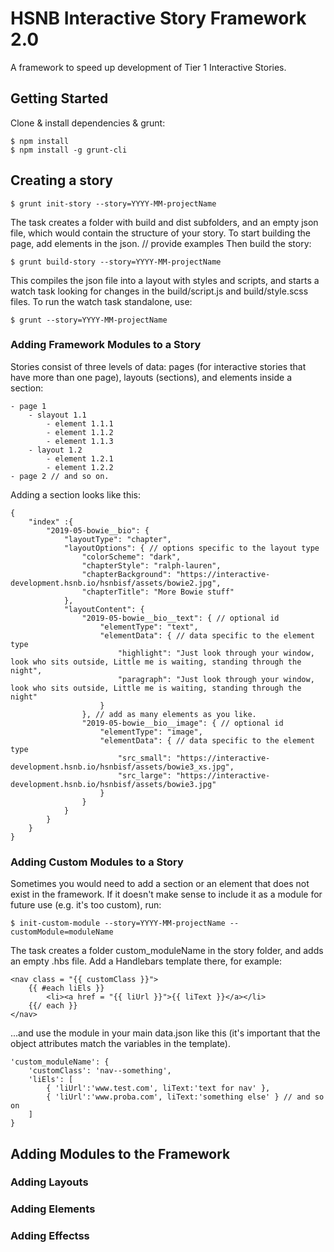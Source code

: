# HSNB Interactive Story Framework 2.0

A framework to speed up development of Tier 1 Interactive Stories.

## Getting Started

Clone & install dependencies & grunt:

```
$ npm install 
$ npm install -g grunt-cli
```

## Creating a story

```
$ grunt init-story --story=YYYY-MM-projectName
```

The task creates a folder with build and dist subfolders, and an empty json file, which would contain the structure of your story.
To start building the page, add elements in the json. // provide examples
Then build the story:

```
$ grunt build-story --story=YYYY-MM-projectName
```

This compiles the json file into a layout with styles and scripts, and starts a watch task looking for changes in the build/script.js and build/style.scss files.
To run the watch task standalone, use:

```
$ grunt --story=YYYY-MM-projectName
```

### Adding Framework Modules to a Story

Stories consist of three levels of data: pages (for interactive stories that have more than one page), layouts (sections), and elements inside a section:

```
- page 1
    - slayout 1.1
        - element 1.1.1
        - element 1.1.2
        - element 1.1.3
    - layout 1.2
        - element 1.2.1
        - element 1.2.2
- page 2 // and so on.

```

Adding a section looks like this:

```
{
    "index" :{
        "2019-05-bowie__bio": {
            "layoutType": "chapter",
            "layoutOptions": { // options specific to the layout type
                "colorScheme": "dark",
                "chapterStyle": "ralph-lauren",
                "chapterBackground": "https://interactive-development.hsnb.io/hsnbisf/assets/bowie2.jpg",
                "chapterTitle": "More Bowie stuff"
            },
            "layoutContent": {
                "2019-05-bowie__bio__text": { // optional id
                    "elementType": "text",
                    "elementData": { // data specific to the element type
                        "highlight": "Just look through your window, look who sits outside, Little me is waiting, standing through the night",
                        "paragraph": "Just look through your window, look who sits outside, Little me is waiting, standing through the night"
                    }
                }, // add as many elements as you like.
                "2019-05-bowie__bio__image": { // optional id
                    "elementType": "image",
                    "elementData": { // data specific to the element type
                        "src_small": "https://interactive-development.hsnb.io/hsnbisf/assets/bowie3_xs.jpg",
                        "src_large": "https://interactive-development.hsnb.io/hsnbisf/assets/bowie3.jpg"
                    }
                }
            }
        }
    }
}

```


### Adding Custom Modules to a Story

Sometimes you would need to add a section or an element that does not exist in the framework. If it doesn't make sense to include it as a module for future use (e.g. it's too custom), run:
```
$ init-custom-module --story=YYYY-MM-projectName --customModule=moduleName
```
The task creates a folder custom_moduleName in the story folder, and adds an empty .hbs file. Add a Handlebars template there, for example:
```
<nav class = "{{ customClass }}">
    {{ #each liEls }}
        <li><a href = "{{ liUrl }}">{{ liText }}</a></li>
    {{/ each }}
</nav>
```

...and use the module in your main data.json like this (it's important that the object attributes match the variables in the template).
```
'custom_moduleName': {
    'customClass': 'nav--something',
    'liEls': [
        { 'liUrl':'www.test.com', liText:'text for nav' },
        { 'liUrl':'www.proba.com', liText:'something else' } // and so on
    ]
}
```


## Adding Modules to the Framework

### Adding Layouts

### Adding Elements

### Adding Effectss




